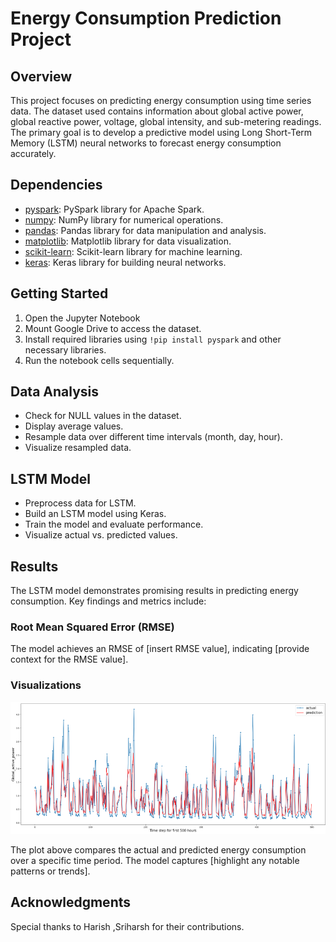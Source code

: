 # Energy Consumption Prediction Project

## Overview

This project focuses on predicting energy consumption using time series data. The dataset used contains information about global active power, global reactive power, voltage, global intensity, and sub-metering readings. The primary goal is to develop a predictive model using Long Short-Term Memory (LSTM) neural networks to forecast energy consumption accurately.

## Dependencies

- [pyspark](https://pypi.org/project/pyspark/): PySpark library for Apache Spark.
- [numpy](https://numpy.org/): NumPy library for numerical operations.
- [pandas](https://pandas.pydata.org/): Pandas library for data manipulation and analysis.
- [matplotlib](https://matplotlib.org/): Matplotlib library for data visualization.
- [scikit-learn](https://scikit-learn.org/): Scikit-learn library for machine learning.
- [keras](https://keras.io/): Keras library for building neural networks.

## Getting Started

1. Open the Jupyter Notebook
2. Mount Google Drive to access the dataset.
3. Install required libraries using `!pip install pyspark` and other necessary libraries.
4. Run the notebook cells sequentially.

## Data Analysis

- Check for NULL values in the dataset.
- Display average values.
- Resample data over different time intervals (month, day, hour).
- Visualize resampled data.

## LSTM Model

- Preprocess data for LSTM.
- Build an LSTM model using Keras.
- Train the model and evaluate performance.
- Visualize actual vs. predicted values.

## Results

The LSTM model demonstrates promising results in predicting energy consumption. Key findings and metrics include:

### Root Mean Squared Error (RMSE)

The model achieves an RMSE of [insert RMSE value], indicating [provide context for the RMSE value].

### Visualizations

![Actual vs. Predicted Energy Consumption](/visualization.png)

The plot above compares the actual and predicted energy consumption over a specific time period. The model captures [highlight any notable patterns or trends].

## Acknowledgments

Special thanks to Harish ,Sriharsh for their contributions.

